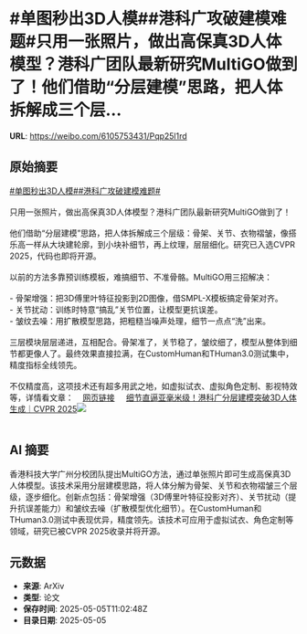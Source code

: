 # #单图秒出3D人模##港科广攻破建模难题#只用一张照片，做出高保真3D人体模型？港科广团队最新研究MultiGO做到了！他们借助“分层建模”思路，把人体拆解成三个层...

**URL**: https://weibo.com/6105753431/Pqp25l1rd

## 原始摘要

<a href="https://m.weibo.cn/search?containerid=231522type%3D1%26t%3D10%26q%3D%23%E5%8D%95%E5%9B%BE%E7%A7%92%E5%87%BA3D%E4%BA%BA%E6%A8%A1%23&amp;extparam=%23%E5%8D%95%E5%9B%BE%E7%A7%92%E5%87%BA3D%E4%BA%BA%E6%A8%A1%23" data-hide=""><span class="surl-text">#单图秒出3D人模#</span></a><a href="https://m.weibo.cn/search?containerid=231522type%3D1%26t%3D10%26q%3D%23%E6%B8%AF%E7%A7%91%E5%B9%BF%E6%94%BB%E7%A0%B4%E5%BB%BA%E6%A8%A1%E9%9A%BE%E9%A2%98%23&amp;extparam=%23%E6%B8%AF%E7%A7%91%E5%B9%BF%E6%94%BB%E7%A0%B4%E5%BB%BA%E6%A8%A1%E9%9A%BE%E9%A2%98%23" data-hide=""><span class="surl-text">#港科广攻破建模难题#</span></a><br><br>只用一张照片，做出高保真3D人体模型？港科广团队最新研究MultiGO做到了！<br><br>他们借助“分层建模”思路，把人体拆解成三个层级：骨架、关节、衣物褶皱，像搭乐高一样从大块建轮廓，到小块补细节，再上纹理，层层细化。研究已入选CVPR 2025，代码也即将开源。<br><br>以前的方法多靠预训练模板，难搞细节、不准骨骼。MultiGO用三招解决：<br><br>- 骨架增强：把3D傅里叶特征投影到2D图像，借SMPL-X模板搞定骨架对齐。<br>- 关节扰动：训练时特意“搞乱”关节位置，让模型更抗误差。<br>- 皱纹去噪：用扩散模型思路，把粗糙当噪声处理，细节一点点“洗”出来。<br><br>三层模块层层递进，互相配合。骨架准了，关节稳了，皱纹细了，模型从整体到细节都更像人了。最终效果直接拉满，在CustomHuman和THuman3.0测试集中，精度指标全线领先。<br><br>不仅精度高，这项技术还有超多用武之地，如虚拟试衣、虚拟角色定制、影视特效等，详情看文章：<a href="https://weibo.cn/sinaurl?u=https%3A%2F%2Fmp.weixin.qq.com%2Fs%2FYBfP4Mr1byrM2JtRbI5gZg" data-hide=""><span class="url-icon"><img style="width: 1rem;height: 1rem" src="https://h5.sinaimg.cn/upload/2015/09/25/3/timeline_card_small_web_default.png" referrerpolicy="no-referrer"></span><span class="surl-text">网页链接</span></a> <a href="https://weibo.com/ttarticle/p/show?id=2309405162927576711228" data-hide=""><span class="url-icon"><img style="width: 1rem;height: 1rem" src="https://h5.sinaimg.cn/upload/2015/09/25/3/timeline_card_small_article_default.png" referrerpolicy="no-referrer"></span><span class="surl-text">细节直逼亚毫米级！港科广分层建模突破3D人体生成｜CVPR 2025</span></a><img style="" src="https://tvax2.sinaimg.cn/large/006Fd7o3gy1i14j5dp8wlj30bk06idgc.jpg" referrerpolicy="no-referrer"><br><br>

## AI 摘要

香港科技大学广州分校团队提出MultiGO方法，通过单张照片即可生成高保真3D人体模型。该技术采用分层建模思路，将人体分解为骨架、关节和衣物褶皱三个层级，逐步细化。创新点包括：骨架增强（3D傅里叶特征投影对齐）、关节扰动（提升抗误差能力）和皱纹去噪（扩散模型优化细节）。在CustomHuman和THuman3.0测试中表现优异，精度领先。该技术可应用于虚拟试衣、角色定制等领域，研究已被CVPR 2025收录并将开源。

## 元数据

- **来源**: ArXiv
- **类型**: 论文
- **保存时间**: 2025-05-05T11:02:48Z
- **目录日期**: 2025-05-05
